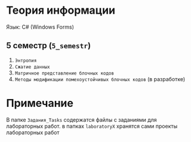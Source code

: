 
# Теория информации

Язык: C# (Windows Forms)

## 5 семестр (`5_semestr`)
1. `Энтропия`
2. `Сжатие данных`
3. `Матричное представление блочных кодов`
4. `Методы модификации помехоустойчивых блочных кодов` (в разработке)

# Примечание
В папке `Задания_Tasks` содержатся файлы с заданиями для лабораторных работ.
в папках `laboratoryX` хранятся сами проекты лабораторных работ

